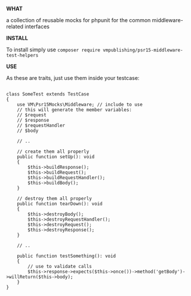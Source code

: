 
**WHAT**

a collection of reusable mocks for phpunit for the common middleware-related interfaces

**INSTALL**

To install simply use
`composer require vmpublishing/psr15-middleware-test-helpers`

**USE**

As these are traits, just use them inside your testcase:

```

class SomeTest extends TestCase
{
    use VM\Psr15Mocks\Middleware; // include to use
    // this will generate the member variables:
    // $request
    // $response
    // $requestHandler
    // $body

    // ..

    // create them all properly
    public function setUp(): void
    {
        $this->buildResponse();
        $this->buildRequest();
        $this->buildRequestHandler();
        $this->buildBody();
    }

    // destroy them all properly
    public function tearDown(): void
    {
        $this->destroyBody();
        $this->destroyRequestHandler();
        $this->destroyRequest();
        $this->destroyResponse();
    }

    // ..

    public function testSomething(): void
    {
        // use to validate calls
        $this->response->expects($this->once())->method('getBody')->willReturn($this->body);
    }
}
